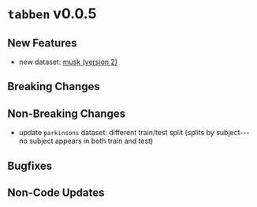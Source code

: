 # `tabben` v0.0.5

## New Features
- new dataset: [musk (version 2)](https://archive.ics.uci.edu/ml/datasets/Musk+(Version+2))

## Breaking Changes

## Non-Breaking Changes
- update `parkinsons` dataset: different train/test split (splits by subject---no subject appears in both train and test)

## Bugfixes

## Non-Code Updates

